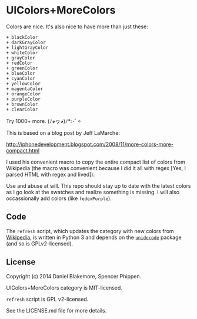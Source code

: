 UIColors+MoreColors
===================
Colors are nice.  It's also nice to have more than just these:
```
+ blackColor
+ darkGrayColor
+ lightGrayColor
+ whiteColor
+ grayColor
+ redColor
+ greenColor
+ blueColor
+ cyanColor
+ yellowColor
+ magentaColor
+ orangeColor
+ purpleColor
+ brownColor
+ clearColor
```

Try 1000+ more. (ﾉ◕ヮ◕)ﾉ*:･ﾟ✧

This is based on a blog post by Jeff LaMarche:

http://iphonedevelopment.blogspot.com/2008/11/more-colors-more-compact.html

I used his convenient macro to copy the entire compact list of colors from Wikipedia (the macro was convenient because I did it all with regex [Yes, I parsed HTML with regex and lived]).

Use and abuse at will.  This repo should stay up to date with the latest colors as I go look at the swatches and realize something is missing. I will also occassionally add colors (like `fedexPurple`).

## Code
The `refresh` script, which updates the category with new colors from [Wikipedia](http://en.wikipedia.org/wiki/List_of_colors_%28compact%29), is written in Python 3 and depends on the [`unidecode`](https://pypi.python.org/pypi/Unidecode) package (and so is GPLv2-licensed).

## License

Copyright (c) 2014 Daniel Blakemore, Spencer Phippen. 

UIColors+MoreColors category is MIT-licensed.

`refresh` script is GPL v2-licensed.

See the LICENSE.md file for more details.
